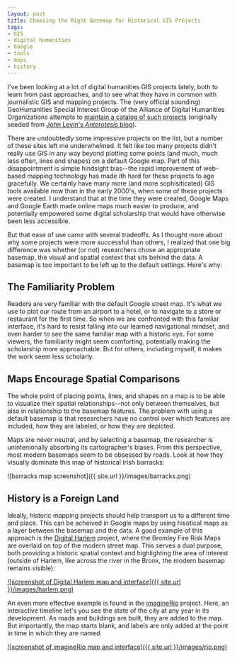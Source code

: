 ```yaml
---
layout: post
title: Choosing the Right Basemap for Historical GIS Projects
tags:
- GIS
- digital humanities
- Google
- tools
- maps
- history
---
```


I've been looking at a lot of digital humanities GIS projects lately, both to learn from past approaches, and to see what they have in common with journalistic GIS and mapping projects. The (very official sounding) GeoHumanities Special Interest Group of the Alliance of Digital Humanities Organizations attempts to [maintain a catalog of such projects](http://geohumanities.org/gis) (originally seeded from [John Levin's *Anterotesis* blog](http://anterotesis.com/wordpress/mapping-resources/dh-gis-projects/)).

There are undoubtedly some impressive projects on the list, but a number of these sites left me underwhelmed. It felt like too many projects didn't really use GIS in any way beyond plotting some points (and much, much less often, lines and shapes) on a default Google map. Part of this disappointment is simple hindsight bias--the rapid improvement of web-based mapping technology has made ith hard for these projects to age gracefully. We certainly have many more (and more sophisiticated) GIS tools available now than in the early 2000's, when some of these projects were created. I understand that at the time they were created, Google Maps and Google Earth made online maps much easier to produce, and potentially empowered some digital scholarship that would have otherwise been less accessible.

But that ease of use came with several tradeoffs. As I thought more about why some projects were more successful than others, I realized that one big difference was whether (or not) researchers chose an appropriate basemap, the visual and spatial context that sits behind the data. A basemap is too important to be left up to the default settings. Here's why:

## The Familiarity Problem

Readers are very familiar with the default Google street map. It's what we use to plot our route from an airport to a hotel, or to navigate to a store or restaurant for the first time. So when we are confronted with this familiar interface, it's hard to resist falling into our learned navigational mindset, and even harder to see the same familiar map with a historic eye. For some viewers, the familiarity might seem comforting, potentially making the scholarship more approachable. But for others, including myself, it makes the work seem less scholarly.

## Maps Encourage Spatial Comparisons

The whole point of placing points, lines, and shapes on a map is to be able to visualize their spatial relationships--not only between themselves, but also in relationship to the basemap features. The problem with using a default basemap is that researchers have no control over which features are included, how they are labeled, or how they are depicted.

Maps are never neutral, and by selecting a basemap, the researcher is unintenionally absorbing its cartographer's biases. From this perspective, most modern basemaps seem to be obsessed by roads. Look at how they visually dominate this map of historical Irish barracks:

![barracks map screenshot]({{ site.url }}/images/barracks.png)


## History is a Foreign Land

Ideally, historic mapping projects should help transport us to a different time and place. This can be acheived in Google maps by using hisotical maps as a layer between the basemap and the data. A good example of this approach is the [Digital Harlem](http://digitalharlem.org/) project, where the Bromley Fire Risk Maps are overlaid on top of the modern street map. This serves a dual purpose, both providing a historic spatial context and highlighting the area of interest (outside of Harlem, like across the river in the Bronx, the modern basemap remains visible):

[![screenshot of Digital Harlem map and interface]({{ site.url }}/images/harlem.png)](http://digitalharlem.org/)

An even more effective example is found in the [imagineRio](http://imaginerio.org/#1603/16/-22.901794649394187/-43.17330837249756) project. Here, an interactive timeline let's you see the state of the city at any year in its development. As roads and buildings are built, they are added to the map. But importantly, the map starts blank, and labels are only added at the point in time in which they are named.

[![screenshot of imagineRio map and interface]({{ site.url }}/images/rio.png)](http://imaginerio.org/#1603/16/-22.901794649394187/-43.17330837249756)



